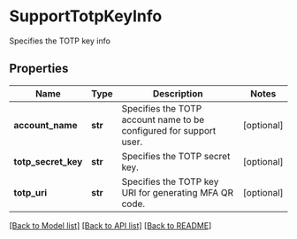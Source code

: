 # SupportTotpKeyInfo

Specifies the TOTP key info

## Properties
Name | Type | Description | Notes
------------ | ------------- | ------------- | -------------
**account_name** | **str** | Specifies the TOTP account name to be configured for support user. | [optional] 
**totp_secret_key** | **str** | Specifies the TOTP secret key. | [optional] 
**totp_uri** | **str** | Specifies the TOTP key URI for generating MFA QR code. | [optional] 

[[Back to Model list]](../README.md#documentation-for-models) [[Back to API list]](../README.md#documentation-for-api-endpoints) [[Back to README]](../README.md)


